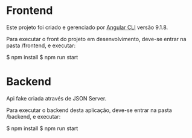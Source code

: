 # Frontend

Este projeto foi criado e gerenciado por [Angular CLI](https://github.com/angular/angular-cli) versão 9.1.8.

Para executar o front do projeto em desenvolvimento, deve-se entrar na pasta /frontend, e executar:

$ npm install
$ npm run start


# Backend

Api fake criada através de JSON Server.

Para executar o backend desta aplicação, deve-se entrar na pasta /backend, e executar:

$ npm install
$ npm run start
